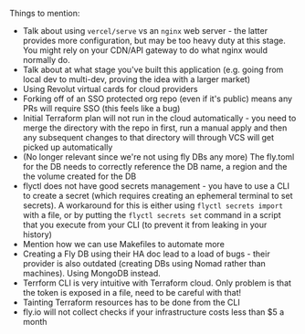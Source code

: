 Things to mention:
* Talk about using `vercel/serve` vs an `nginx` web server - the latter provides more configuration, but may be too heavy duty at this stage. You might rely on your CDN/API gateway to do what nginx would normally do.
* Talk about at what stage you've built this application (e.g. going from local dev to multi-dev, proving the idea with a larger market)
* Using Revolut virtual cards for cloud providers
* Forking off of an SSO protected org repo (even if it's public) means any PRs will require SSO (this feels like a bug)
* Initial Terraform plan will not run in the cloud automatically - you need to merge the directory with the repo in first, run a manual apply and then any subsequent changes to that directory will through VCS will get picked up automatically
* (No longer relevant since we're not using fly DBs any more) The fly.toml for the DB needs to correctly reference the DB name, a region and the the volume created for the DB
* flyctl does not have good secrets management - you have to use a CLI to create a secret (which requires creating an ephemeral terminal to set secrets). A workaround for this is either using `flyctl secrets import` with a file, or by putting the `flyctl secrets set` command in a script that you execute from your CLI (to prevent it from leaking in your history)
* Mention how we can use Makefiles to automate more
* Creating a Fly DB using their HA doc lead to a load of bugs - their provider is also outdated (creating DBs using Nomad rather than machines). Using MongoDB instead.
* Terrform CLI is very intuitive with Terraform cloud. Only problem is that the token is exposed in a file, need to be careful with that!
* Tainting Terraform resources has to be done from the CLI
* fly.io will not collect checks if your infrastructure costs less than $5 a month